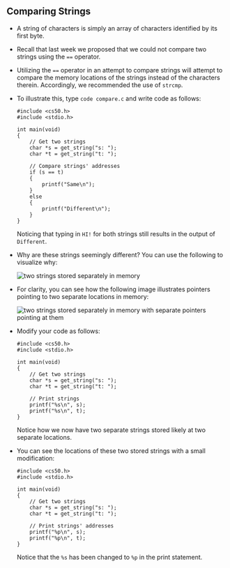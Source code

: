 
Comparing Strings
-----------------

*   A string of characters is simply an array of characters identified by its first byte.
*   Recall that last week we proposed that we could not compare two strings using the `==` operator.
*   Utilizing the `==` operator in an attempt to compare strings will attempt to compare the memory locations of the strings instead of the characters therein. Accordingly, we recommended the use of `strcmp`.
*   To illustrate this, type `code compare.c` and write code as follows:
    
        #include <cs50.h>
        #include <stdio.h>
        
        int main(void)
        {
            // Get two strings
            char *s = get_string("s: ");
            char *t = get_string("t: ");
        
            // Compare strings' addresses
            if (s == t)
            {
                printf("Same\n");
            }
            else
            {
                printf("Different\n");
            }
        }
        
    
    Noticing that typing in `HI!` for both strings still results in the output of `Different`.
    
*   Why are these strings seemingly different? You can use the following to visualize why:
    
    ![two strings stored separately in memory](https://cs50.harvard.edu/x/2023/notes/4/cs50Week4Slide115.png "two strings")
    
*   For clarity, you can see how the following image illustrates pointers pointing to two separate locations in memory:
    
    ![two strings stored separately in memory with separate pointers pointing at them](https://cs50.harvard.edu/x/2023/notes/4/cs50Week4Slide116.png "two strings")
    
*   Modify your code as follows:
    
        #include <cs50.h>
        #include <stdio.h>
        
        int main(void)
        {
            // Get two strings
            char *s = get_string("s: ");
            char *t = get_string("t: ");
        
            // Print strings
            printf("%s\n", s);
            printf("%s\n", t);
        }
        
    
    Notice how we now have two separate strings stored likely at two separate locations.
    
*   You can see the locations of these two stored strings with a small modification:
    
        #include <cs50.h>
        #include <stdio.h>
        
        int main(void)
        {
            // Get two strings
            char *s = get_string("s: ");
            char *t = get_string("t: ");
        
            // Print strings' addresses
            printf("%p\n", s);
            printf("%p\n", t);
        }
        
    
    Notice that the `%s` has been changed to `%p` in the print statement.
    